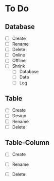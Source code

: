 # To Do

## Database

 - [ ] Create
 - [ ] Rename
 - [ ] Delete
 - [ ] Online
 - [ ] Offline
 - [ ] Shrink
    - [ ] Database
    - [ ] Data
    - [ ] Log

## Table

 - [ ] Create
 - [ ] Design
 - [ ] Rename
 - [ ] Delete

## Table-Column

 - [ ] Create
 - [ ] Rename
 - [ ] Delete

